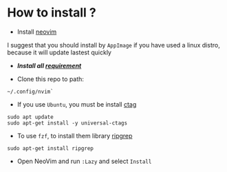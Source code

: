 # How to install ?

- Install [neovim](https://github.com/neovim/neovim/wiki/Installing-Neovim)

I suggest that you should install by `AppImage` if you have used a linux distro, because it will update lastest quickly

- **_Install all [requirement](./Requirements.md)_**

- Clone this repo to path:

```
~/.config/nvim`
```

- If you use `Ubuntu`, you must be install [ctag](https://kulkarniamit.github.io/whatwhyhow/howto/use-vim-ctags.html)

```
sudo apt update
sudo apt-get install -y universal-ctags
```

- To use `fzf`, to install them library [ripgrep](https://www.linode.com/docs/guides/ripgrep-linux-installation/)

```
sudo apt-get install ripgrep
```

- Open NeoVim and run `:Lazy` and select `Install`
